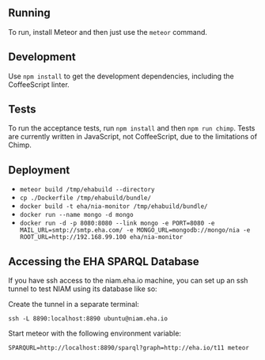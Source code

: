 ## Running
To run, install Meteor and then just use the `meteor` command.

## Development
Use `npm install` to get the development dependencies, including the CoffeeScript linter.

## Tests
To run the acceptance tests, run `npm install` and then `npm run chimp`. Tests are currently written in JavaScript, not CoffeeScript, due to the limitations of Chimp.

## Deployment
  - `meteor build /tmp/ehabuild --directory`
  - `cp ./Dockerfile /tmp/ehabuild/bundle/`
  - `docker build -t eha/nia-monitor /tmp/ehabuild/bundle/`
  - `docker run --name mongo -d mongo`
  - `docker run -d -p 8080:8080 --link mongo -e PORT=8080 -e MAIL_URL=smtp://smtp.eha.com/ -e MONGO_URL=mongodb://mongo/nia -e ROOT_URL=http://192.168.99.100 eha/nia-monitor`

## Accessing the EHA SPARQL Database
If you have ssh access to the niam.eha.io machine, you can set up an ssh tunnel to test NIAM using its database like so:

Create the tunnel in a separate terminal:
```
ssh -L 8890:localhost:8890 ubuntu@niam.eha.io
```

Start meteor with the following environment variable:
```
SPARQURL=http://localhost:8890/sparql?graph=http://eha.io/t11 meteor
```
